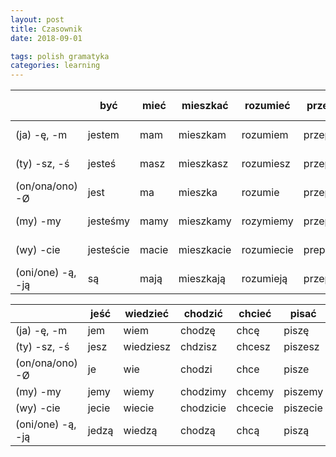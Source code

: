 ```yaml
---
layout: post
title: Czasownik
date: 2018-09-01

tags: polish gramatyka
categories: learning
---
```

||być|mieć|mieszkać|rozumieć|przepraszać|czytać|pytać|mówić|lubić|robić|uczyć się|tańczyć|
|-|-|-|-|-|-|-|-|-|-|-|-|-|
|(ja) -ę, -m|jestem|mam|mieszkam|rozumiem|przepraszam|czytam|pytam|mówię|lubię|robię|uczę się|tańczę|
|(ty) -sz, -ś|jesteś|masz|mieszkasz|rozumiesz|przepraszasz|czytasz|pytasz|mówisz|lubisz|robisz|uczysz się|tańczysz|
|(on/ona/ono) -Ø|jest|ma|mieszka|rozumie|przeprasza|czyta|pyta|mówi|lubi|robi|uczy się|tańczy|
|(my) -my|jesteśmy|mamy|mieszkamy|rozymiemy|przepraszamy|czytamy|pytamy|mówimy|lubimy|robimy|uczymy się|tańczymy
|(wy) -cie|jesteście|macie|mieszkacie|rozumiecie|prepraszacie|czytacie|pytacie|mówicie|lubicie|robicie|uczycie się|taczycie
|(oni/one) -ą, -ją|są|mają|mieszkają|rozumieją|przepraszają|czytają|pytają|mówią|lubią|robią|uczą się|tańczą|

||jeść|wiedzieć|chodzić|chcieć|pisać|moć|pracować|iść|jechać|jeździć|brać|pić|umrzeć|
|-|-|-|-|-|-|-|-|-|-|-|-|-|-|
|(ja) -ę, -m|jem|wiem|chodzę|chcę|piszę|mogę|pracuję|idę|jadę|jeżdżę|biorę|piję|umrę|
|(ty) -sz, -ś|jesz|wiedziesz|chdzisz|chcesz|piszesz|możesz|pracujesz|idziesh|jedziesz|jeździsz|bierzesz|pijesz|umrzesz|
|(on/ona/ono) -Ø|je|wie|chodzi|chce|pisze|może|pracuje|idzie|jedzie|jeździ|bierze|pije|umrze|
|(my) -my|jemy|wiemy|chodzimy|chcemy|piszemy|możemy|pracujemy|idziemy|jedziemy|jeżdzimy|bierzemy|pijemy|umrzemy|
|(wy) -cie|jecie|wiecie|chodzicie|chcecie|piszecie|możecie|pracujecie|idziecie|jedziecie|jeżdzicie|bierzecie|pijecie|umrzecie|
|(oni/one) -ą, -ją|jedzą|wiedzą|chodzą|chcą|piszą|mogą|pracują|idą|jadą|jeżdżą|bierzą|piją|umrą|
